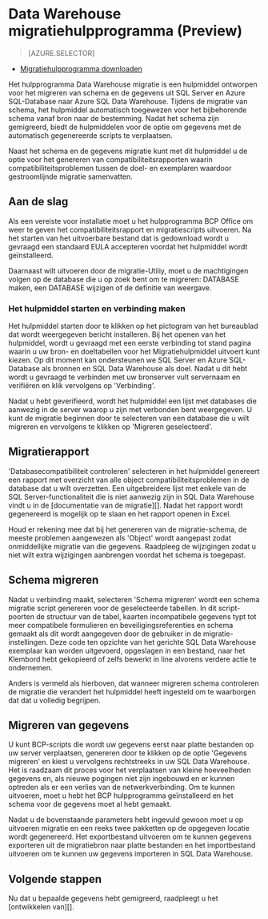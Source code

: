 <properties
   pageTitle="Migreren: Datawarehouse migratiehulpprogramma | Microsoft Azure"
   description="Migreren naar SQL datawarehouse."
   services="sql-data-warehouse"
   documentationCenter="NA"
   authors="lodipalm"
   manager="barbkess"
   editor=""/>

<tags
   ms.service="sql-data-warehouse"
   ms.devlang="NA"
   ms.topic="article"
   ms.tgt_pltfrm="NA"
   ms.workload="data-services"
   ms.date="08/08/2016"
   ms.author="lodipalm;barbkess;sonyama"/>


# <a name="data-warehouse-migration-utility-preview"></a>Data Warehouse migratiehulpprogramma (Preview)

> [AZURE.SELECTOR]
- [Migratiehulpprogramma downloaden][]

Het hulpprogramma Data Warehouse migratie is een hulpmiddel ontworpen voor het migreren van schema en de gegevens uit SQL Server en Azure SQL-Database naar Azure SQL Data Warehouse. Tijdens de migratie van schema, het hulpmiddel automatisch toegewezen voor het bijbehorende schema vanaf bron naar de bestemming. Nadat het schema zijn gemigreerd, biedt de hulpmiddelen voor de optie om gegevens met de automatisch gegenereerde scripts te verplaatsen.

Naast het schema en de gegevens migratie kunt met dit hulpmiddel u de optie voor het genereren van compatibiliteitsrapporten waarin compatibiliteitsproblemen tussen de doel- en exemplaren waardoor gestroomlijnde migratie samenvatten.

## <a name="get-started"></a>Aan de slag
Als een vereiste voor installatie moet u het hulpprogramma BCP Office om weer te geven het compatibiliteitsrapport en migratiescripts uitvoeren. Na het starten van het uitvoerbare bestand dat is gedownload wordt u gevraagd een standaard EULA accepteren voordat het hulpmiddel wordt geïnstalleerd.

Daarnaast wilt uitvoeren door de migratie-Utiliy, moet u de machtigingen volgen op de database die u op zoek bent om te migreren: DATABASE maken, een DATABASE wijzigen of de definitie van weergave.

### <a name="launching-the-tool-and-connecting"></a>Het hulpmiddel starten en verbinding maken
Het hulpmiddel starten door te klikken op het pictogram van het bureaublad dat wordt weergegeven bericht installeren. Bij het openen van het hulpmiddel, wordt u gevraagd met een eerste verbinding tot stand pagina waarin u uw bron- en doeltabellen voor het Migratiehulpmiddel uitvoert kunt kiezen. Op dit moment kan ondersteunen we SQL Server en Azure SQL-Database als bronnen en SQL Data Warehouse als doel. Nadat u dit hebt wordt u gevraagd te verbinden met uw bronserver vult servernaam en verifiëren en klik vervolgens op 'Verbinding'.

Nadat u hebt geverifieerd, wordt het hulpmiddel een lijst met databases die aanwezig in de server waarop u zijn met verbonden bent weergegeven. U kunt de migratie beginnen door te selecteren van een database die u wilt migreren en vervolgens te klikken op 'Migreren geselecteerd'.

## <a name="migration-report"></a>Migratierapport
'Databasecompatibiliteit controleren' selecteren in het hulpmiddel genereert een rapport met overzicht van alle object compatibiliteitsproblemen in de database dat u wilt overzetten. Een uitgebreidere lijst met enkele van de SQL Server-functionaliteit die is niet aanwezig zijn in SQL Data Warehouse vindt u in de [documentatie van de migratie][]. Nadat het rapport wordt gegenereerd is mogelijk op te slaan en het rapport openen in Excel.

Houd er rekening mee dat bij het genereren van de migratie-schema, de meeste problemen aangewezen als 'Object' wordt aangepast zodat onmiddellijke migratie van die gegevens. Raadpleeg de wijzigingen zodat u niet wilt extra wijzigingen aanbrengen voordat het schema is toegepast.

## <a name="migrate-schema"></a>Schema migreren

Nadat u verbinding maakt, selecteren 'Schema migreren' wordt een schema migratie script genereren voor de geselecteerde tabellen. In dit script-poorten de structuur van de tabel, kaarten incompatibele gegevens typt tot meer compatibele formulieren en beveiligingsreferenties en schema gemaakt als dit wordt aangegeven door de gebruiker in de migratie-instellingen. Deze code ten opzichte van het gerichte SQL Data Warehouse exemplaar kan worden uitgevoerd, opgeslagen in een bestand, naar het Klembord hebt gekopieerd of zelfs bewerkt in line alvorens verdere actie te ondernemen.  

Anders is vermeld als hierboven, dat wanneer migreren schema controleren de migratie die verandert het hulpmiddel heeft ingesteld om te waarborgen dat dat u volledig begrijpen.  

## <a name="migrate-data"></a>Migreren van gegevens

U kunt BCP-scripts die wordt uw gegevens eerst naar platte bestanden op uw server verplaatsen, genereren door te klikken op de optie 'Gegevens migreren' en kiest u vervolgens rechtstreeks in uw SQL Data Warehouse. Het is raadzaam dit proces voor het verplaatsen van kleine hoeveelheden gegevens en, als nieuwe pogingen niet zijn ingebouwd en er kunnen optreden als er een verlies van de netwerkverbinding. Om te kunnen uitvoeren, moet u hebt het BCP hulpprogramma geïnstalleerd en het schema voor de gegevens moet al hebt gemaakt.

Nadat u de bovenstaande parameters hebt ingevuld gewoon moet u op uitvoeren migratie en een reeks twee pakketten op de opgegeven locatie wordt gegenereerd. Het exportbestand uitvoeren om te kunnen gegevens exporteren uit de migratiebron naar platte bestanden en het importbestand uitvoeren om te kunnen uw gegevens importeren in SQL Data Warehouse.

## <a name="next-steps"></a>Volgende stappen
Nu dat u bepaalde gegevens hebt gemigreerd, raadpleegt u het [ontwikkelen van][].

<!--Image references-->

<!--Article references-->
[migratie documentatie]: sql-data-warehouse-overview-migrate.md
[ontwikkelen]: sql-data-warehouse-overview-develop.md

<!--Other Web references--> 
[Migratiehulpprogramma downloaden]: https://migrhoststorage.blob.core.windows.net/sqldwsample/DataWarehouseMigrationUtility.zip
